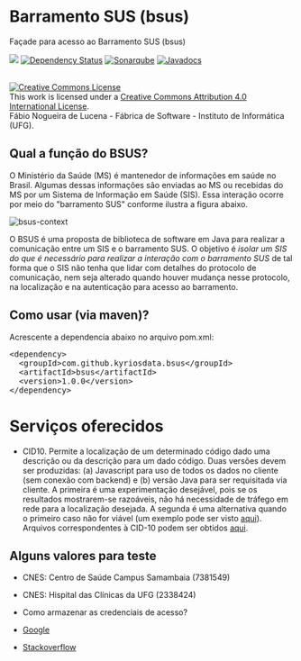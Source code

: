 # Barramento SUS (bsus)
Façade para acesso ao Barramento SUS (bsus) 

[<img src="https://api.travis-ci.org/kyriosdata/bsus.svg?branch=master">](https://travis-ci.org/kyriosdata/bsus)
[![Dependency Status](https://www.versioneye.com/user/projects/5818f81589f0a91d55eb921c/badge.svg?style=flat-square)](https://www.versioneye.com/user/projects/5818f81589f0a91d55eb921c)
[![Sonarqube](https://sonarqube.com/api/badges/gate?key=com.github.kyriosdata.bsus:bsus)](https://sonarqube.com/dashboard/index?id=com.github.kyriosdata.bsus%3Absus)
[![Javadocs](http://javadoc.io/badge/com.github.kyriosdata.bsus/bsus.svg)](http://javadoc.io/doc/com.github.kyriosdata.bsus/bsus)

<br />
<a rel="license" href="http://creativecommons.org/licenses/by/4.0/">
<img alt="Creative Commons License" style="border-width:0"
 src="https://i.creativecommons.org/l/by/4.0/88x31.png" /></a>
 <br />This work is licensed under a <a rel="license" 
 href="http://creativecommons.org/licenses/by/4.0/">Creative Commons 
 Attribution 4.0 International License</a>. 
 <br />Fábio Nogueira de Lucena - Fábrica de Software - 
 Instituto de Informática (UFG).

## Qual a função do BSUS?
O Ministério da Saúde (MS) é mantenedor de informações em saúde no Brasil. Algumas dessas informações são enviadas ao MS ou recebidas do MS por um Sistema de Informação em Saúde (SIS). Essa interação ocorre por meio do "barramento SUS" conforme ilustra a figura abaixo.

![bsus-context](https://cloud.githubusercontent.com/assets/1735792/24827988/9b06f354-1c2a-11e7-98dc-38a80be4de77.png)

O BSUS é uma proposta de biblioteca de software em Java para realizar a comunicação entre um SIS e o barramento SUS. O objetivo é _isolar um SIS do que é necessário para realizar a interação com o barramento SUS_ de tal forma que o SIS não tenha que lidar com detalhes do protocolo de comunicação, nem seja alterado quando houver mudança nesse protocolo, na localização e na autenticação para acesso ao barramento.


## Como usar (via maven)?

Acrescente a dependencia abaixo no arquivo pom.xml:

<pre>
&lt;dependency&gt;
  &lt;groupId&gt;com.github.kyriosdata.bsus&lt;/groupId&gt;
  &lt;artifactId&gt;bsus&lt;/artifactId&gt;
  &lt;version&gt;1.0.0&lt;/version&gt;
&lt;/dependency&gt;
</pre>

# Serviços oferecidos
- CID10. Permite a localização de um determinado código dado uma descrição ou da descrição para um dado código. Duas versões devem ser produzidas: (a) Javascript para uso de todos os dados no cliente (sem conexão com backend) e (b) versão Java para ser requisitada via cliente. A primeira é uma experimentação desejável, pois se os resultados mostrarem-se razoáveis, não há necessidade de tráfego em rede para a localização desejada. A segunda é uma alternativa quando o primeiro caso não for viável (um exemplo pode ser visto [aqui](http://www.icd10codesearch.com/)). Arquivos correspondentes à CID-10 podem ser obtidos [aqui](http://www.datasus.gov.br/cid10/V2008/cid10.htm).

## Alguns valores para teste
- CNES: Centro de Saúde Campus Samambaia (7381549)
- CNES: Hispital das Clínicas da UFG (2338424)

- Como armazenar as credenciais de acesso?
- [Google](https://support.google.com/cloud/answer/6310037?hl=en)
- [Stackoverflow](http://stackoverflow.com/questions/25964435/different-ways-to-store-a-password-variable-in-a-java-web-application/25969056#25969056)

